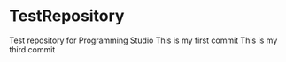 # TestRepository
Test repository for Programming Studio
This is my first commit
This is my third commit
